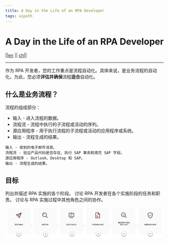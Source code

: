 ```yaml
---
title: A Day in the Life of an RPA Developer
tags: uipath
---
```


# A Day in the Life of an RPA Developer
||[en](https://cloud.uipath.com/meisen/academy_/courses/a-day-in-the-life-of-an-rpa-developer-)
||
[ch](https://cloud.uipath.com/meisen/academy_/courses/rpa-%E5%BC%80%E5%8F%91%E8%80%85%E7%9A%84%E4%B8%80%E5%A4%A9)||

---
作为 RPA 开发者，您的工作重点是流程自动化。具体来说，是业务流程的自动化。为此，您必须**评估并确保**流程**适合**自动化。

## 什么是业务流程？

流程的组成部分：

- 输入 - 进入流程的数据。
- 流程流 - 流程中执行的子流程或活动的序列。
- 源应用程序 - 用于执行流程的子流程或活动的应用程序或系统。
- 输出 - 流程生成的结果。

~~~
输入 - 收到的电子邮件消息。
流程流 - 验证产品代码是否存在、执行 SAP 事务和填充 SAP 字段。
源应用程序 - Outlook、Desktop 和 SAP。
输出 - 流程生成的结果。
~~~

## 目标
列出并描述 RPA 实施的各个阶段。
讨论 RPA 开发者在各个实施阶段的任务和职责。
讨论与 RPA 实施过程中其他角色之间的协作。


![](UiPath\pic\111303.png)